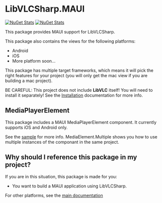 # LibVLCSharp.MAUI

[![NuGet Stats](https://img.shields.io/nuget/v/LibVLCSharp.MAUI.svg)](https://www.nuget.org/packages/LibVLCSharp.MAUI)
[![NuGet Stats](https://img.shields.io/nuget/dt/LibVLCSharp.MAUI.svg)](https://www.nuget.org/packages/LibVLCSharp.MAUI)

This package provides MAUI support for LibVLCSharp.

This package also contains the views for the following platforms:

- Android
- iOS
- More platform soon...

This package has multiple target frameworks, which means it will pick the right features for your project (you will only get the mac view if you are building a mac project).

   BE CAREFUL: This project does not include **LibVLC** itself! You will need to install it separately!
   See the [Installation](../../README.md#installation) documentation for more info.

## MediaPlayerElement

This package includes a MAUI MediaPlayerElement component. It currently supports iOS and Android only.

See the [sample](../../samples/MAUI/LibVLCSharp.MAUI.MediaElement) for more info.
MediaElement.Multiple shows you how to use multiple instances of the componant in the same project.

## Why should I reference this package in my project?

If you are in this situation, this package is made for you:

- You want to build a MAUI application using LibVLCSharp.

For other platforms, see the [main documentation](../../README.md)
